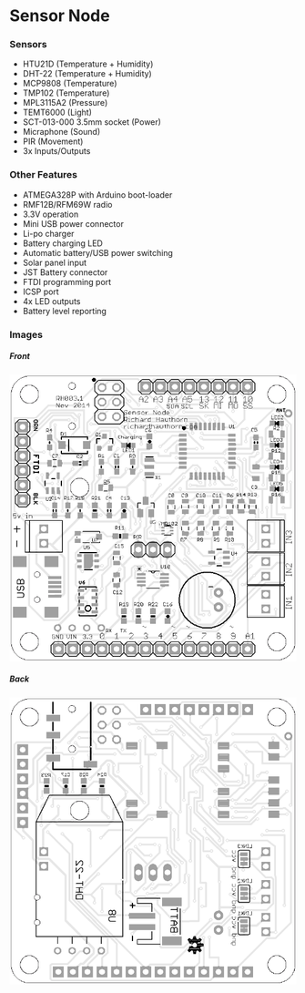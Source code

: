 # Sensor Node

### Sensors

- HTU21D (Temperature + Humidity)
- DHT-22 (Temperature + Humidity)
- MCP9808 (Temperature)
- TMP102 (Temperature)
- MPL3115A2 (Pressure)
- TEMT6000 (Light)
- SCT-013-000 3.5mm socket (Power)
- Micraphone (Sound)
- PIR (Movement)
- 3x Inputs/Outputs

### Other Features

- ATMEGA328P with Arduino boot-loader
- RMF12B/RFM69W radio
- 3.3V operation
- Mini USB power connector
- Li-po charger
- Battery charging LED
- Automatic battery/USB power switching
- Solar panel input
- JST Battery connector
- FTDI programming port
- ICSP port
- 4x LED outputs
- Battery level reporting

### Images

##### Front
<img src="https://raw.githubusercontent.com/richardhawthorn/Sensor-Network-PCBs/master/Sensor%20Node/images/pcb_front.png">

##### Back
<img src="https://raw.githubusercontent.com/richardhawthorn/Sensor-Network-PCBs/master/Sensor%20Node/images/pcb_back.png">
